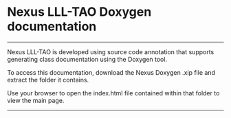 
# Nexus LLL-TAO Doxygen documentation
-----------------------------------------------------

Nexus LLL-TAO is developed using source code annotation that supports generating class documentation using the Doxygen tool.

To access this documentation, download the Nexus Doxygen .xip file and extract the folder it contains.

Use your browser to open the index.html file contained within that folder to view the main page.

-------------------------------------------------------------------------------
